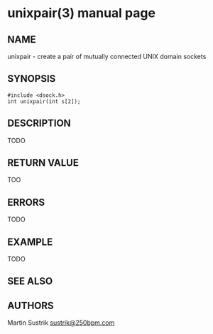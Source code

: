 # unixpair(3) manual page

## NAME

unixpair - create a pair of mutually connected UNIX domain sockets

## SYNOPSIS

```
#include <dsock.h>
int unixpair(int s[2]);
```

## DESCRIPTION

TODO

## RETURN VALUE

TOO

## ERRORS

TODO

## EXAMPLE

TODO

## SEE ALSO

## AUTHORS

Martin Sustrik <sustrik@250bpm.com>

